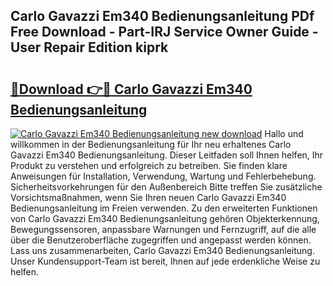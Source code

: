 ## Carlo Gavazzi Em340 Bedienungsanleitung PDf Free Download - Part-IRJ Service Owner Guide - User Repair Edition kiprk

# <h2><a href="http://df249s.blite.top/?on=Carlo+Gavazzi+Em340+Bedienungsanleitung">🔗Download 👉🔴 Carlo Gavazzi Em340 Bedienungsanleitung</a></h2>

[![Carlo Gavazzi Em340 Bedienungsanleitung new download](https://i.imgur.com/lujVjoI.png)](http://df249s.blite.top/?on=Carlo+Gavazzi+Em340+Bedienungsanleitung)
Hallo und willkommen in der Bedienungsanleitung für Ihr neu erhaltenes Carlo Gavazzi Em340 Bedienungsanleitung. Dieser Leitfaden soll Ihnen helfen, Ihr Produkt zu verstehen und erfolgreich zu betreiben. Sie finden klare Anweisungen für Installation, Verwendung, Wartung und Fehlerbehebung. Sicherheitsvorkehrungen für den Außenbereich Bitte treffen Sie zusätzliche Vorsichtsmaßnahmen, wenn Sie Ihren neuen Carlo Gavazzi Em340 Bedienungsanleitung im Freien verwenden. Zu den erweiterten Funktionen von Carlo Gavazzi Em340 Bedienungsanleitung gehören Objekterkennung, Bewegungssensoren, anpassbare Warnungen und Fernzugriff, auf die alle über die Benutzeroberfläche zugegriffen und angepasst werden können. Lass uns zusammenarbeiten, Carlo Gavazzi Em340 Bedienungsanleitung. Unser Kundensupport-Team ist bereit, Ihnen auf jede erdenkliche Weise zu helfen.
